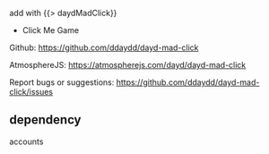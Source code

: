 add with {{> daydMadClick}}

* Click Me Game

Github:
https://github.com/ddaydd/dayd-mad-click

AtmosphereJS:
https://atmospherejs.com/dayd/dayd-mad-click

Report bugs or suggestions:
https://github.com/ddaydd/dayd-mad-click/issues

## dependency

accounts

